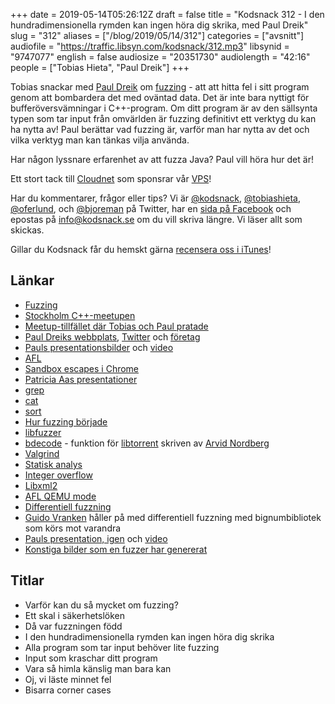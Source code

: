 +++
date = 2019-05-14T05:26:12Z
draft = false
title = "Kodsnack 312 - I den hundradimensionella rymden kan ingen höra dig skrika, med Paul Dreik"
slug = "312"
aliases = ["/blog/2019/05/14/312"]
categories = ["avsnitt"]
audiofile = "https://traffic.libsyn.com/kodsnack/312.mp3"
libsynid = "9747077"
english = false
audiosize = "20351730"
audiolength = "42:16"
people = ["Tobias Hieta", "Paul Dreik"]
+++

Tobias snackar med [Paul Dreik](https://www.dreik.se) om [fuzzing](https://en.wikipedia.org/wiki/Fuzzing) - att att hitta fel i sitt program genom att bombardera det med oväntad data. Det är inte bara nyttigt för bufferöversvämningar i C++-program. Om ditt program är av den sällsynta typen som tar input från omvärlden är fuzzing definitivt ett verktyg du kan ha nytta av! Paul berättar vad fuzzing är, varför man har nytta av det och vilka verktyg man kan tänkas vilja använda.

Har någon lyssnare erfarenhet av att fuzza Java? Paul vill höra hur det är!

Ett stort tack till [Cloudnet](http://www.cloudnet.se) som sponsrar vår [VPS](http://en.wikipedia.org/wiki/Virtual_private_server)!

Har du kommentarer, frågor eller tips? Vi är [@kodsnack](https://www.twitter.com/kodsnack), [@tobiashieta](https://www.twitter.com/tobiashieta), [@oferlund](https://www.twitter.com/oferlund), och [@bjoreman](https://www.twitter.com/bjoreman) på Twitter, har en [sida på Facebook](https://www.facebook.com/kodsnack) och epostas på [info@kodsnack.se](mailto:info@kodsnack.se) om du vill skriva längre. Vi läser allt som skickas.

Gillar du Kodsnack får du hemskt gärna [recensera oss i iTunes](http://itunes.apple.com/se/podcast/kodsnack/id561631498?l=en)!

## Länkar ##
* [Fuzzing](https://en.wikipedia.org/wiki/Fuzzing)
* [Stockholm C++-meetupen](https://www.meetup.com/StockholmCpp/)
* [Meetup-tillfället där Tobias och Paul pratade](https://www.meetup.com/StockholmCpp/events/258304806/)
* [Paul Dreiks webbplats](https://www.pauldreik.se/), [Twitter](https://twitter.com/PaulDreik) och [företag](https://www.dreik.se)
* [Pauls presentationsbilder](https://www.pauldreik.se/talks/20190314_fuzzing/) och [video](https://youtu.be/e_Oc9SkCo5s)
* [AFL](http://lcamtuf.coredump.cx/afl/)
* [Sandbox escapes i Chrome](https://googleprojectzero.blogspot.com/2019/04/virtually-unlimited-memory-escaping.html)
* [Patricia Aas presentationer](https://patricia.no/)
* [grep](https://en.wikipedia.org/wiki/Grep)
* [cat](https://en.wikipedia.org/wiki/Cat_%28Unix%29)
* [sort](https://en.wikipedia.org/wiki/Sort_%28Unix%29)
* [Hur fuzzing började](https://en.wikipedia.org/wiki/Fuzzing#History)
* [libfuzzer](https://llvm.org/docs/LibFuzzer.html)
* [bdecode](https://github.com/arvidn/bdecode) - funktion för [libtorrent](https://libtorrent.org/) skriven av [Arvid Nordberg](https://github.com/arvidn)
* [Valgrind](http://www.valgrind.org/)
* [Statisk analys](https://en.wikipedia.org/wiki/Static_program_analysis)
* [Integer overflow](https://en.wikipedia.org/wiki/Integer_overflow)
* [Libxml2](http://www.xmlsoft.org/)
* [AFL QEMU mode](https://github.com/mirrorer/afl/tree/master/qemu_mode)
* [Differentiell fuzzning](https://en.wikipedia.org/wiki/Differential_testing)
* [Guido Vranken](https://guidovranken.com/) håller på med differentiell fuzzning med bignumbibliotek som körs mot varandra
* [Pauls presentation, igen](https://www.pauldreik.se/talks/20190314_fuzzing/) och [video](https://youtu.be/e_Oc9SkCo5s)
* [Konstiga bilder som en fuzzer har genererat](https://lcamtuf.blogspot.com/2014/11/pulling-jpegs-out-of-thin-air.html)

## Titlar ##
* Varför kan du så mycket om fuzzing?
* Ett skal i säkerhetslöken
* Då var fuzzningen född
* I den hundradimensionella rymden kan ingen höra dig skrika
* Alla program som tar input behöver lite fuzzing
* Input som kraschar ditt program
* Vara så himla känslig man bara kan
* Oj, vi läste minnet fel
* Bisarra corner cases